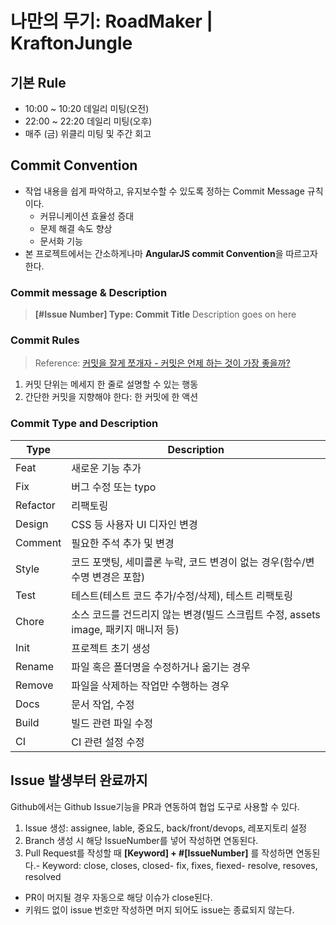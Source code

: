 # 나만의 무기: RoadMaker | KraftonJungle
## 기본 Rule
- 10:00 ~ 10:20 데일리 미팅(오전)
- 22:00 ~ 22:20 데일리 미팅(오후)
- 매주 (금) 위클리 미팅 및 주간 회고
## Commit Convention
- 작업 내용을 쉽게 파악하고, 유지보수할 수 있도록 정하는 Commit Message 규칙이다.
  - 커뮤니케이션 효율성 증대
  - 문제 해결 속도 향상
  - 문서화 기능
- 본 프로젝트에서는 간소하게나마 **AngularJS commit Convention**을 따르고자 한다.
### Commit message & Description
> **[#Issue Number] Type: Commit Title**
>     Description goes on here
### Commit Rules
> Reference: [커밋을 잘게 쪼개자 - 커밋은 언제 하는 것이 가장 좋을까?](https://jaeheon.kr/257)
1. 커밋 단위는 메세지 한 줄로 설명할 수 있는 행동
2. 간단한 커밋을 지향해야 한다: 한 커밋에 한 액션
### Commit Type and Description

<!--StartFragment-->

Type | Description
-- | --
Feat | 새로운 기능 추가
Fix | 버그 수정 또는 typo
Refactor | 리팩토링
Design | CSS 등 사용자 UI 디자인 변경
Comment | 필요한 주석 추가 및 변경
Style | 코드 포맷팅, 세미콜론 누락, 코드 변경이 없는 경우(함수/변수명 변경은 포함)
Test | 테스트(테스트 코드 추가/수정/삭제), 테스트 리팩토링
Chore | 소스 코드를 건드리지 않는 변경(빌드 스크립트 수정, assets image, 패키지 매니저 등)
Init | 프로젝트 초기 생성
Rename | 파일 혹은 폴더명을 수정하거나 옮기는 경우
Remove | 파일을 삭제하는 작업만 수행하는 경우
Docs | 문서 작업, 수정
Build | 빌드 관련 파일 수정
CI | CI 관련 설정 수정

<!--EndFragment-->

## Issue 발생부터 완료까지
Github에서는 Github Issue기능을 PR과 연동하여 협업 도구로 사용할 수 있다.
1. Issue 생성: assignee, lable, 중요도, back/front/devops, 레포지토리 설정
2. Branch 생성 시 해당 IssueNumber를 넣어 작성하면 연동된다.
3. Pull Request를 작성할 때 **[Keyword] + #[IssueNumber]** 를 작성하면 연동된다.- Keyword: close, closes, closed- fix, fixes, fiexed- resolve, resoves, resolved
- PR이 머지될 경우 자동으로 해당 이슈가 close된다.
- 키워드 없이 issue 번호만 작성하면 머지 되어도 issue는 종료되지 않는다.
